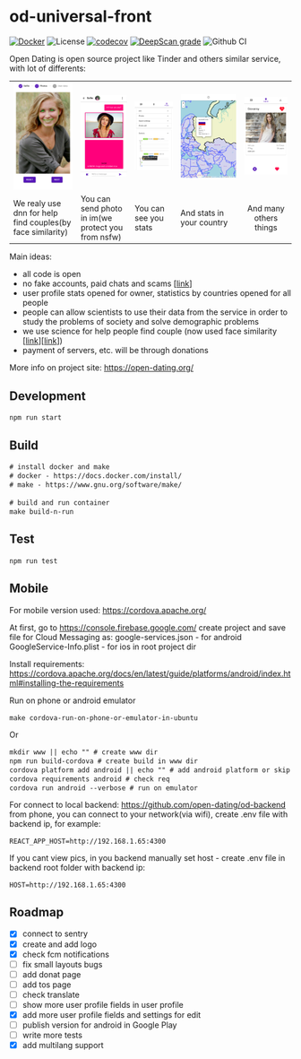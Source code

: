 # od-universal-front

[![Docker](https://img.shields.io/docker/pulls/opendating/od-universal-front)](https://hub.docker.com/repository/docker/opendating/od-universal-front/tags)
![License](https://img.shields.io/github/license/open-dating/od-universal-front)
[![codecov](https://codecov.io/gh/open-dating/od-universal-front/branch/master/graph/badge.svg)](https://codecov.io/gh/open-dating/od-universal-front)
[![DeepScan grade](https://deepscan.io/api/teams/2754/projects/9569/branches/126329/badge/grade.svg)](https://deepscan.io/dashboard#view=project&tid=2754&pid=9569&bid=126329)
![Github CI](https://github.com/open-dating/od-universal-front/workflows/Test,%20build,%20deploy/badge.svg)

Open Dating is open source project like Tinder and others similar service, with lot of differents:

| | | | | |
| ------------- | ------------- | ------------- | ------------- |:-------------:|
| ![](docs/preview-photos/join.png) | ![](docs/preview-photos/im.png)| ![](docs/preview-photos/stats.png) | ![](docs/preview-photos/stats-public.png) | ![](docs/preview-photos/profile.png) |
| We realy use dnn for help find couples(by face similarity) | You can send photo in im(we protect you from nsfw)| You can see you stats | And stats in your country | And many others things|

Main ideas:
 - all code is open
 - no fake accounts, paid chats and scams [[link](https://www.tokyoreporter.com/crime/tokyo-dating-site-registered-2-8-million-men-1-woman/)]
 - user profile stats opened for owner, statistics by countries opened for all people
 - people can allow scientists to use their data from the service in order to study the problems of society and solve demographic problems
 - we use science for help people find couple (now used face similarity [[link](https://www.mic.com/articles/111010/there-s-a-disturbing-fact-about-the-people-we-choose-to-be-with)][[link](https://journals.sagepub.com/doi/10.1177/0146167210377180)])
 - payment of servers, etc. will be through donations

More info on project site: https://open-dating.org/

## Development
```shell script
npm run start
```

## Build
```shell script
# install docker and make
# docker - https://docs.docker.com/install/
# make - https://www.gnu.org/software/make/

# build and run container
make build-n-run
```

## Test
```
npm run test
```

## Mobile
For mobile version used: https://cordova.apache.org/

At first, go to https://console.firebase.google.com/ create project and save file for Cloud Messaging as:
google-services.json - for android
GoogleService-Info.plist - for ios
in root project dir

Install requirements: https://cordova.apache.org/docs/en/latest/guide/platforms/android/index.html#installing-the-requirements

Run on phone or android emulator
```shell script
make cordova-run-on-phone-or-emulator-in-ubuntu
```
Or
```shell script
mkdir www || echo "" # create www dir
npm run build-cordova # create build in www dir
cordova platform add android || echo "" # add android platform or skip
cordova requirements android # check req
cordova run android --verbose # run on emulator
```

For connect to local backend: https://github.com/open-dating/od-backend from phone,
you can connect to your network(via wifi), create .env file with backend ip, for example:
```
REACT_APP_HOST=http://192.168.1.65:4300
```

If you cant view pics, in you backend manually set host - create .env file in backend root folder with backend ip:
```
HOST=http://192.168.1.65:4300
```

## Roadmap
* [x] connect to sentry
* [x] create and add logo
* [x] check fcm notifications
* [ ] fix small layouts bugs
* [ ] add donat page
* [ ] add tos page
* [ ] check translate
* [ ] show more user profile fields in user profile
* [x] add more user profile fields and settings for edit
* [ ] publish version for android in Google Play
* [ ] write more tests
* [x] add multilang support
